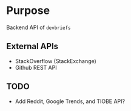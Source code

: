 # Purpose

Backend API of `devbriefs`

## External APIs

- StackOverflow (StackExchange)
- Github REST API

## TODO

- Add Reddit, Google Trends, and TIOBE API?